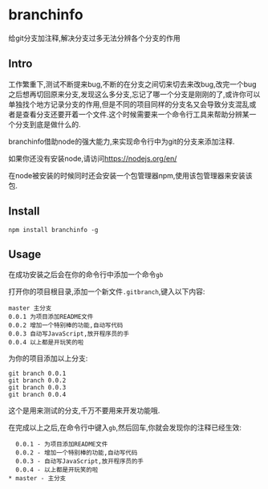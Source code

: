 # branchinfo

给git分支加注释,解决分支过多无法分辨各个分支的作用

## Intro

工作繁重下,测试不断提来bug,不断的在分支之间切来切去来改bug,改完一个bug之后想再切回原来分支,发现这么多分支,忘记了哪一个分支是刚刚的了,或许你可以单独找个地方记录分支的作用,但是不同的项目同样的分支名又会导致分支混乱或者是查看分支还要开着一个文件.这个时候需要来一个命令行工具来帮助分辨某一个分支到底是做什么的.

branchinfo借助node的强大能力,来实现命令行中为git的分支来添加注释.

如果你还没有安装node,请访问<https://nodejs.org/en/>

在node被安装的时候同时还会安装一个包管理器npm,使用该包管理器来安装该包.

## Install

```shell
npm install branchinfo -g
```

## Usage

在成功安装之后会在你的命令行中添加一个命令`gb`

打开你的项目根目录,添加一个新文件`.gitbranch`,键入以下内容:

    master 主分支
    0.0.1 为项目添加README文件
    0.0.2 增加一个特别棒的功能,自动写代码
    0.0.3 自动写JavaScript,放开程序员的手
    0.0.4 以上都是开玩笑的啦

为你的项目添加以上分支:

    git branch 0.0.1
    git branch 0.0.2
    git branch 0.0.3
    git branch 0.0.4

这个是用来测试的分支,千万不要用来开发功能哦.

在完成以上之后,在命令行中键入`gb`,然后回车,你就会发现你的注释已经生效:

      0.0.1 - 为项目添加README文件
      0.0.2 - 增加一个特别棒的功能,自动写代码
      0.0.3 - 自动写JavaScript,放开程序员的手
      0.0.4 - 以上都是开玩笑的啦
    * master - 主分支

